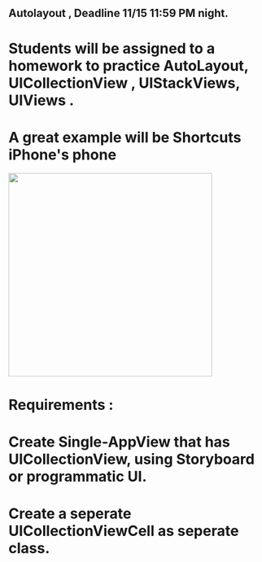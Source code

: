 ## Autolayout , Deadline 11/15 11:59 PM night.

# Students will be assigned to a homework to practice AutoLayout, UICollectionView , UIStackViews, UIViews . 
# A great example will be Shortcuts iPhone's phone

<img src = https://user-images.githubusercontent.com/34104180/141280191-2fed48a0-1025-4c16-a5fb-cc07ce0ca6b0.PNG width="400" hieght="400" />



# Requirements : 
# Create Single-AppView that has UICollectionView, using Storyboard or programmatic UI. 
# Create a seperate UICollectionViewCell as seperate class. 






